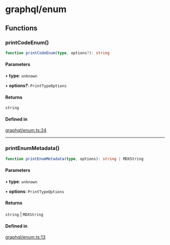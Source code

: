 # graphql/enum

## Functions

### printCodeEnum()

```ts
function printCodeEnum(type, options?): string
```

#### Parameters

• **type**: `unknown`

• **options?**: `PrintTypeOptions`

#### Returns

`string`

#### Defined in

[graphql/enum.ts:24](https://github.com/graphql-markdown/graphql-markdown/blob/main/packages/printer-legacy/src/graphql/enum.ts#L24)

***

### printEnumMetadata()

```ts
function printEnumMetadata(type, options): string | MDXString
```

#### Parameters

• **type**: `unknown`

• **options**: `PrintTypeOptions`

#### Returns

`string` \| `MDXString`

#### Defined in

[graphql/enum.ts:13](https://github.com/graphql-markdown/graphql-markdown/blob/main/packages/printer-legacy/src/graphql/enum.ts#L13)
